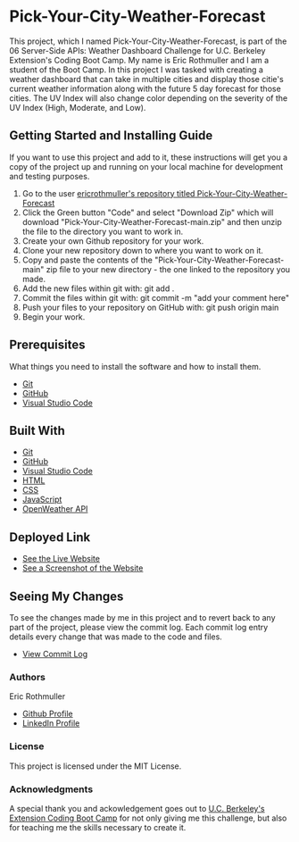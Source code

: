 # Pick-Your-City-Weather-Forecast


This project, which I named Pick-Your-City-Weather-Forecast, is part of the 06 Server-Side APIs: Weather Dashboard Challenge for U.C. Berkeley Extension's Coding Boot Camp. My name is Eric Rothmuller and I am a student of the Boot Camp. In this project I was tasked with creating a weather dashboard that can take in multiple cities and display those citie's current weather information along with the future 5 day forecast for those cities. The UV Index will also change color depending on the severity of the UV Index (High, Moderate, and Low).


## Getting Started and Installing Guide

If you want to use this project and add to it, these instructions will get you a copy of the project up and running on your local machine for development and testing purposes.

1. Go to the user [ericrothmuller's repository titled Pick-Your-City-Weather-Forecast](https://github.com/ericrothmuller/Pick-Your-City-Weather-Forecast)
2. Click the Green button "Code" and select "Download Zip" which will download "Pick-Your-City-Weather-Forecast-main.zip" and then unzip the file to the directory you want to work in.
3. Create your own Github repository for your work.
4. Clone your new repository down to where you want to work on it.
5. Copy and paste the contents of the "Pick-Your-City-Weather-Forecast-main" zip file to your new directory - the one linked to the repository you made.
6. Add the new files within git with: git add .
7. Commit the files within git with: git commit -m "add your comment here"
8. Push your files to your repository on GitHub with: git push origin main
9. Begin your work.


## Prerequisites

What things you need to install the software and how to install them.

* [Git](https://git-scm.com/downloads)
* [GitHub](https://github.com/)
* [Visual Studio Code](https://code.visualstudio.com/download)


## Built With

* [Git](https://git-scm.com/downloads)
* [GitHub](https://github.com/)
* [Visual Studio Code](https://code.visualstudio.com/download)
* [HTML](https://developer.mozilla.org/en-US/docs/Web/HTML)
* [CSS](https://developer.mozilla.org/en-US/docs/Web/CSS)
* [JavaScript](https://developer.mozilla.org/en-US/docs/Web/JavaScript)
* [OpenWeather API](https://openweathermap.org/)



## Deployed Link

* [See the Live Website](https://ericrothmuller.github.io/Pick-Your-City-Weather-Forecast/)
* [See a Screenshot of the Website](./assets/images/Pick-Your-City-Weather-Forecast-Screen-Shot.jpg)

## Seeing My Changes

To see the changes made by me in this project and to revert back to any part of the project, please view the commit log. Each commit log entry details every change that was made to the code and files.

* [View Commit Log](https://github.com/ericrothmuller/Pick-Your-City-Weather-Forecast/commits/main)

### Authors

Eric Rothmuller

- [Github Profile](https://github.com/ericrothmuller)
- [LinkedIn Profile](https://www.linkedin.com/)


### License

This project is licensed under the MIT License.


### Acknowledgments

A special thank you and ackowledgement goes out to [U.C. Berkeley's Extension Coding Boot Camp](https://bootcamp.berkeley.edu/coding/) for not only giving me this challenge, but also for teaching me the skills necessary to create it.